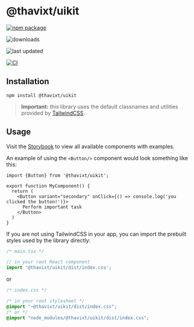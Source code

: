# @thavixt/uikit

[![npm package](https://img.shields.io/npm/v/@thavixt/uikit)](https://www.npmjs.com/package/@thavixt/uikit)

![downloads](https://img.shields.io/npm/dm/@thavixt/uikit)

![last updated](https://img.shields.io/npm/last-update/@thavixt/uikit)

[![CI](https://github.com/thavixt/uikit/actions/workflows/uikit.yml/badge.svg)](https://github.com/thavixt/uikit/actions/workflows/uikit.yml)
 
## Installation

```shell
npm install @thavixt/uikit
```

> **Important:** this library uses the default classnames and utilities provided by [TailwindCSS](https://tailwindcss.com/).

## Usage

Visit the [Storybook](https://thavixt-uikit-storybook.komlosidev.net/) to view all available components with examples.

An example of using the `<Button/>` component would look something like this:

```tsx
import {Button} from '@thavixt/uikit';

export function MyComponent() {
  return (
    <Button variant="secondary" onClick={() => console.log('you clicked the button!')}>
      Perform important task
    </Button>
  )
}
```

If you are not using TailwindCSS in your app, you can import the prebuilt styles used by the library directly:

```ts
/* main.tsx */

// in your root React component
import '@thavixt/uikit/dist/index.css';
```

or

```css
/* index.css */

/* in your root stylesheet */
@import "~@thavixt/uikit/dist/index.css";
/* or */
@import "node_modules/@thavixt/uikit/dist/index.css";
```